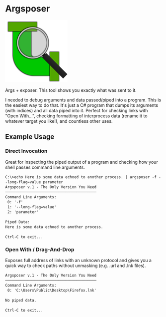 # Argsposer
<img src="https://raw.githubusercontent.com/ndm13/Argsposer/master/pipe-inspect.png" alt="logo: l-pipe with magnifying glass" width="200"/>

Args + exposer.  This tool shows you exactly what was sent to it.

I needed to debug arguments and data passed/piped into a program.  This is
the easiest way to do that.  It's just a C# program that dumps its arguments
(with indices) and all data piped into it.  Perfect for checking links with
"Open With...", checking formatting of interprocess data (rename it to
whatever target you like!), and countless other uses.

## Example Usage
### Direct Invocation
Great for inspecting the piped output of a program and checking how your
shell passes command line arguments.
```
C:\>echo Here is some data echoed to another process. | argsposer -f --long-flag=value parameter
Argsposer v.1 - The Only Version You Need
─────────────────────────────────────────
Command Line Arguments:
 0: '-f'
 1: '--long-flag=value'
 2: 'parameter'

Piped Data:
Here is some data echoed to another process.

Ctrl-C to exit...
```
### Open With / Drag-And-Drop
Exposes full address of links with an unknown protocol and gives you a quick
way to check paths without unmasking (e.g. .url and .lnk files).
```
Argsposer v.1 - The Only Version You Need
─────────────────────────────────────────
Command Line Arguments:
 0: 'C:\Users\Public\Desktop\Firefox.lnk'

No piped data.

Ctrl-C to exit...
```
